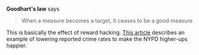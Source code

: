 **Goodhart's law** says

> When a measure becomes a target, it ceases to be a good measure

This is basically the effect of reward hacking. [This article](https://whyisthisinteresting.substack.com/p/why-is-this-interesting-the-goodharts) describes an example of lowering reported crime rates to make the NYPD higher-ups happier.